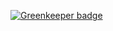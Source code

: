 
[![Greenkeeper badge](https://badges.greenkeeper.io/Equiem/xray-graphql-extension.svg)](https://greenkeeper.io/)
